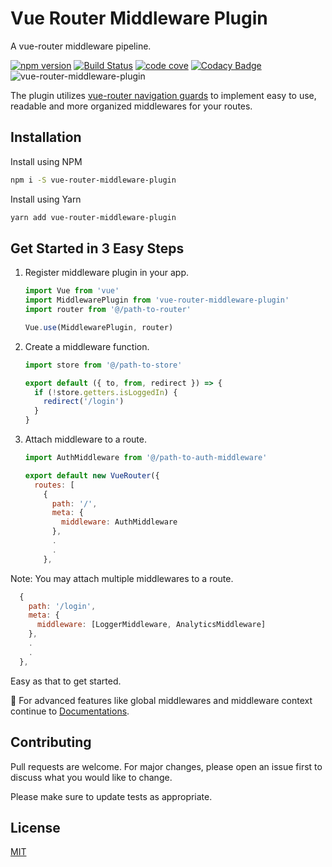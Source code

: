 # Vue Router Middleware Plugin

A vue-router middleware pipeline.

[![npm version](https://badge.fury.io/js/vue-router-middleware-plugin.svg)](https://badge.fury.io/js/vue-router-middleware-plugin)
[![Build Status](https://travis-ci.org/dsfx3d/vue-router-middleware-plugin.svg?branch=master)](https://travis-ci.org/dsfx3d/vue-router-middleware-plugin)
[![code cove](https://codecov.io/gh/dsfx3d/vue-router-middleware-plugin/branch/master/graph/badge.svg)](https://codecov.io/gh/dsfx3d/vue-router-middleware-plugin/branch/master/graph/badge.svg)
[![Codacy Badge](https://api.codacy.com/project/badge/Grade/d1ab723bcfaa460aa9d12ccc7a54bf65)](https://www.codacy.com/manual/dsfx3d/vue-router-middleware-plugin?utm_source=github.com&amp;utm_medium=referral&amp;utm_content=dsfx3d/vue-router-middleware-plugin&amp;utm_campaign=Badge_Grade)
![vue-router-middleware-plugin](https://badgen.net/bundlephobia/minzip/vue-router-middleware-plugin)

The plugin utilizes [vue-router navigation guards](https://router.vuejs.org/guide/advanced/navigation-guards.html)
to implement easy to use, readable and more organized middlewares for your routes.

## Installation

Install using NPM

```bash
npm i -S vue-router-middleware-plugin
```

Install using Yarn

```bash
yarn add vue-router-middleware-plugin
```

## Get Started in 3 Easy Steps

1. Register middleware plugin in your app.

    ```javascript
    import Vue from 'vue'
    import MiddlewarePlugin from 'vue-router-middleware-plugin'
    import router from '@/path-to-router'

    Vue.use(MiddlewarePlugin, router)
    ```

2. Create a middleware function.

    ```javascript
    import store from '@/path-to-store'

    export default ({ to, from, redirect }) => {
      if (!store.getters.isLoggedIn) {
        redirect('/login')
      }
    }
    ```

3. Attach middleware to a route.

    ```javascript
    import AuthMiddleware from '@/path-to-auth-middleware'

    export default new VueRouter({
      routes: [
        {
          path: '/',
          meta: {
            middleware: AuthMiddleware
          },
          .
          .
        },
    ```

Note: You may attach multiple middlewares to a route.

```javascript
  {
    path: '/login',
    meta: {
      middleware: [LoggerMiddleware, AnalyticsMiddleware]
    },
    .
    .
  },
```

Easy as that to get started.

:eyes: For advanced features like global middlewares and
middleware context continue to [Documentations](https://vue-router-middleware-plugin.netlify.com/).

## Contributing

Pull requests are welcome. For major changes, please open an issue first to discuss
what you would like to change.

Please make sure to update tests as appropriate.

## License

[MIT](https://choosealicense.com/licenses/mit/)

